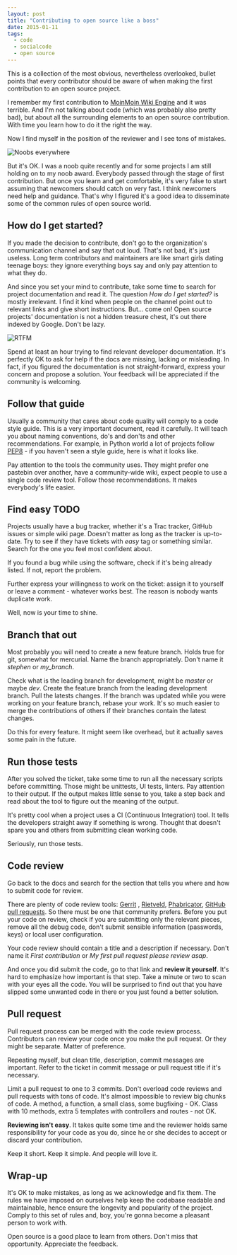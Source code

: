 ```yaml
---
layout: post
title: "Contributing to open source like a boss"
date: 2015-01-11
tags:
  - code
  - socialcode
  - open source
---
```


This is a collection of the most obvious, nevertheless overlooked, bullet points
that every contributor should be aware of when making the first contribution
to an open source project.

I remember my first contribution to
[MoinMoin Wiki Engine](http://moinmo.in/) and it was terrible. And I'm not talking about code
(which was probably also pretty bad), but about all the surrounding elements
to an open source contribution. With time you learn how to do it the right the
way.

Now I find myself in the position of the reviewer and I see tons of
mistakes.

<img src="{{ site.baseurl }}/assets/img/contributing/noobs_everywhere.jpg"
alt="Noobs everywhere" class="center">

But it's OK. I was a noob quite recently and for some projects I am still holding
on to my noob award. Everybody passed through the stage of first contribution.
But once you learn and get comfortable, it's very false to start assuming that
newcomers should catch on very fast. I think newcomers need help and guidance.
That's why I figured it's a good idea to disseminate some of the common rules
of open source world.

## How do I get started?

If you made the decision to contribute, don't go to the organization's
communication channel and say that out loud. That's not bad, it's just useless.
Long term contributors and maintainers are like smart girls dating teenage boys:
they ignore everything boys say and only pay attention to what they do.

And since you set your mind to contribute, take some time to search for project
documentation and read it. The question *How do I get started?* is mostly
irrelevant. I find it kind when people on the channel point out to relevant links
and give short instructions. But... come on! Open source projects' documentation
is not a hidden treasure chest, it's out there indexed by Google. Don't be lazy.

<img src="http://imgs.xkcd.com/comics/rtfm.png" title="Life is too short for man pages,
but occasionally much too short without them." alt="RTFM" class="center">

Spend at least an hour trying to find relevant developer documentation. It's
perfectly OK to ask for help if the docs are missing, lacking or misleading. In
fact, if you figured the documentation is not straight-forward, express your
concern and propose a solution. Your feedback will be appreciated if the
community is welcoming.

## Follow that guide

Usually a community that cares about code quality will comply to a code style guide.
This is a very important document, read it carefully. It will teach you about
naming conventions, do's and don'ts and other recommendations. For example, in
Python world a lot of projects follow [PEP8](https://www.python.org/dev/peps/pep-0008) -
if you haven't seen a style guide, here is what it looks like.

Pay attention to the tools the community uses. They might prefer one pastebin
over another, have a community-wide wiki, expect people to use a single code
review tool. Follow those recommendations. It makes everybody's life easier.

## Find easy TODO

Projects usually have a bug tracker, whether it's a Trac tracker, GitHub issues
or simple wiki page. Doesn't matter as long as the tracker is up-to-date. Try to
see if they have tickets with *easy* tag or something similar. Search for the one you feel most
confident about.

If you found a bug while using the software, check if it's being already listed.
If not, report the problem.

Further express your willingness to work on the ticket: assign it to yourself or
leave a comment - whatever works best. The reason is nobody wants duplicate
work.

Well, now is your time to shine.

## Branch that out

Most probably you will need to create a new feature branch. Holds true for git,
somewhat for mercurial. Name the branch appropriately. Don't name
it *stephen* or *my_branch*.

Check what is the leading branch for development, might be *master* or maybe *dev*.
Create the feature branch from the leading development branch. Pull the latests
changes. If the branch was updated while you were working on your feature branch,
rebase your work. It's so much easier to merge the contributions of others if
their branches contain the latest changes.

Do this for every feature. It might seem like overhead, but it actually saves
some pain in the future.

## Run those tests

After you solved the ticket, take some time to run all the necessary scripts
before committing. Those might be unittests, UI tests, linters. Pay attention
to their output. If the output makes little sense to you, take a step back and
read about the tool to figure out the meaning of the output.

It's pretty cool when a project uses a CI (Continuous Integration) tool. It tells
the developers straight away if something is wrong. Thought that doesn't spare
you and others from submitting clean working code.

Seriously, run those tests.

## Code review

Go back to the docs and search for the section that tells you where and how to
submit code for review.

There are plenty of code review tools: [Gerrit](https://code.google.com/p/gerrit/) ,
[Rietveld](https://code.google.com/p/rietveld/), [Phabricator](http://phabricator.org/),
[GitHub pull requests](https://help.github.com/articles/using-pull-requests/).
So there must be one that community prefers. Before you
put your code on review, check if you are submitting only the relevant pieces,
remove all the debug code, don't submit sensible information (passwords, keys)
or local user configuration.

Your code review should contain a title and a description if necessary. Don't
name it *First contribution* or *My first pull request please review asap*.

And once you did submit the code, go to that link and **review it yourself**. It's
hard to emphasize how important is that step. Take a minute or two to scan with
your eyes all the code. You will be surprised to find out that you have slipped
some unwanted code in there or you just found a better solution.

## Pull request

Pull request process can be merged with the code review process. Contributors can
review your code once you make the pull request. Or they might be separate.
Matter of preference.

Repeating myself, but clean title, description, commit messages are important.
Refer to the ticket in commit message or pull request title if it's necessary.

Limit a pull request to one to 3 commits. Don't overload code reviews and pull
requests with tons of code. It's almost impossible to review big chunks of code.
A method, a function, a small class, some bugfixing - OK. Class with 10 methods,
extra 5 templates with controllers and routes - not OK.

**Reviewing isn't easy**. It takes quite some time and the reviewer holds same
responsibility for your code as you do, since he or she  decides to accept or
discard your contribution.

Keep it short. Keep it simple. And people will love it.

## Wrap-up

It's OK to make mistakes, as long as we acknowledge and fix them. The rules we
have imposed on ourselves help keep the codebase readable and maintainable, hence
ensure the longevity and popularity of the project. Comply to this set of rules
and, boy, you're gonna become a pleasant person
to work with.

Open source is a good place to learn from others. Don't miss that opportunity.
Appreciate the feedback.

